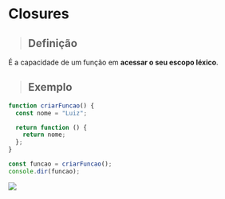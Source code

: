 # Closures

> ## **Definição**

É a capacidade de um função em **acessar o seu escopo léxico**.

> ## **Exemplo**

```js
function criarFuncao() {
  const nome = "Luiz";

  return function () {
    return nome;
  };
}

const funcao = criarFuncao();
console.dir(funcao);
```

![](exemplo-closures.png)
